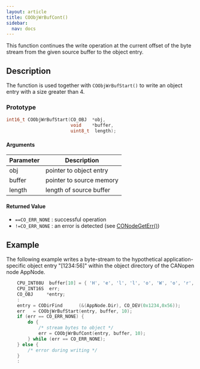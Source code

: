 ```yaml
---
layout: article
title: COObjWrBufCont()
sidebar:
  nav: docs
---
```


This function continues the write operation at the current offset of the byte stream from the given source buffer to the object entry.

<!--more-->

## Description

The function is used together with `COObjWrBufStart()` to write an object entry with a size greater than 4.

### Prototype

```c
int16_t COObjWrBufStart(CO_OBJ  *obj,
                        void    *buffer,
                        uint8_t  length);
```

#### Arguments

| Parameter | Description |
| --- | --- |
| obj | pointer to object entry |
| buffer | pointer to source memory |
| length | length of source buffer |

#### Returned Value

- `==CO_ERR_NONE` : successful operation
- `!=CO_ERR_NONE` : an error is detected (see [CONodeGetErr()](/api_node/co-node-get-err))

## Example

The following example writes a byte-stream to the hypothetical application-specific object entry "[1234:56]" within the object directory of the CANopen node AppNode.

```c
    CPU_INT08U  buffer[10] = { 'H', 'e', 'l', 'l', 'o', 'W', 'o', 'r', 'l', 'd' };
    CPU_INT16S  err;
    CO_OBJ     *entry;
    :
    entry = CODirFind      (&(AppNode.Dir), CO_DEV(0x1234,0x56));
    err   = COObjWrBufStart(entry, buffer, 10);
    if (err == CO_ERR_NONE) {
        do {
            /* stream bytes to object */
            err = COObjWrBufCont(entry, buffer, 10);
        } while (err == CO_ERR_NONE);
    } else {
        /* error during writing */
    }
    :
```
